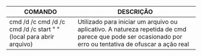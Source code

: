 | COMANDO | DESCRIÇÃO |
|--------------------------------------------|--------------------------------------------------------------------------------------|
| cmd /d /c cmd /d /c cmd /d /c start " " (local para abrir arquivo) | Utilizado para iniciar um arquivo ou aplicativo. A natureza repetida de cmd parece que pode ser ocasionado por erro ou tentativa de ofuscar a ação real |
